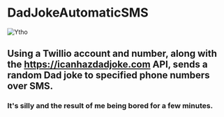 # DadJokeAutomaticSMS
![Ytho](https://lolerwaffles.github.io/ytho.jpg)


## Using a Twillio account and number, along with the https://icanhazdadjoke.com API, sends a random Dad joke to specified phone numbers over SMS. 

### It's silly and the result of me being bored for a few minutes.

